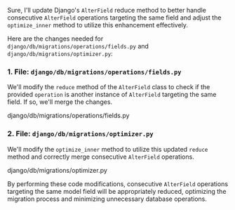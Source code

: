 Sure, I'll update Django's `AlterField` reduce method to better handle consecutive `AlterField` operations targeting the same field and adjust the `optimize_inner` method to utilize this enhancement effectively.

Here are the changes needed for `django/db/migrations/operations/fields.py` and `django/db/migrations/optimizer.py`:

### 1. File: `django/db/migrations/operations/fields.py`
We'll modify the `reduce` method of the `AlterField` class to check if the provided `operation` is another instance of `AlterField` targeting the same field. If so, we'll merge the changes.

<change>
<file change-number-for-this-file="1">django/db/migrations/operations/fields.py</file>
<original line-count="14" no-ellipsis="true"><![CDATA[
    def reduce(self, operation, app_label):
        if isinstance(operation, RemoveField) and self.is_same_field_operation(
            operation
        ):
            return [operation]
        elif (
            isinstance(operation, RenameField)
            and self.is_same_field_operation(operation)
            and self.field.db_column is None
        ):
            return [
                operation,
                AlterField(
                    model_name=self.model_name,
                    name=operation.new_name,
                    field=self.field,
                ),
            ]
        return super().reduce(operation, app_label)
]]></original>
<modified no-ellipsis="true"><![CDATA[
    def reduce(self, operation, app_label):
        if isinstance(operation, RemoveField) and self.is_same_field_operation(
            operation
        ):
            return [operation]
        elif (
            isinstance(operation, RenameField)
            and self.is_same_field_operation(operation)
            and self.field.db_column is None
        ):
            return [
                operation,
                AlterField(
                    model_name=self.model_name,
                    name=operation.new_name,
                    field=self.field,
                ),
            ]
        elif isinstance(operation, AlterField) and self.is_same_field_operation(operation):
            # Merge the provided operation's field attributes into the current one
            merged_field = self.field.clone()
            for attr, value in operation.field.__dict__.items():
                if value is not None and attr != "name":
                    setattr(merged_field, attr, value)
            return [
                AlterField(
                    model_name=self.model_name,
                    name=self.name,
                    field=merged_field,
                    preserve_default=self.preserve_default and operation.preserve_default,
                )
            ]
        return super().reduce(operation, app_label)
]]></modified>
</change>

### 2. File: `django/db/migrations/optimizer.py`
We'll modify the `optimize_inner` method to utilize this updated `reduce` method and correctly merge consecutive `AlterField` operations.

<change>
<file change-number-for-this-file="1">django/db/migrations/optimizer.py</file>
<original line-count="35" no-ellipsis="true"><![CDATA[
    def optimize_inner(self, operations, app_label):
        """Inner optimization loop."""
        new_operations = []
        for i, operation in enumerate(operations):
            right = True  # Should we reduce on the right or on the left.
            # Compare it to each operation after it
            for j, other in enumerate(operations[i + 1 :]):
                result = operation.reduce(other, app_label)
                if isinstance(result, list):
                    in_between = operations[i + 1 : i + j + 1]
                    if right:
                        new_operations.extend(in_between)
                        new_operations.extend(result)
                    elif all(op.reduce(other, app_label) is True for op in in_between):
                        # Perform a left reduction if all of the in-between
                        # operations can optimize through other.
                        new_operations.extend(result)
                        new_operations.extend(in_between)
                    else:
                        # Otherwise keep trying.
                        new_operations.append(operation)
                        break
                    new_operations.extend(operations[i + j + 2 :])
                    return new_operations
                elif not result:
                    # Can't perform a right reduction.
                    right = False
            else:
                new_operations.append(operation)
        return new_operations
]]></original>
<modified no-ellipsis="true"><![CDATA[
    def optimize_inner(self, operations, app_label):
        """Inner optimization loop."""
        new_operations = []
        for i, operation in enumerate(operations):
            right = True  # Should we reduce on the right or on the left.
            # Compare it to each operation after it
            for j, other in enumerate(operations[i + 1 :]):
                result = operation.reduce(other, app_label)
                if isinstance(result, list):
                    in_between = operations[i + 1 : i + j + 1]
                    if right:
                        new_operations.extend(result)
                        new_operations.extend(in_between)
                    elif all(op.reduce(other, app_label) is True for op in in_between):
                        # Perform a left reduction if all of the in-between
                        # operations can optimize through other.
                        new_operations.extend(result)
                        new_operations.extend(in_between)
                    else:
                        # Otherwise keep trying.
                        new_operations.append(operation)
                        break
                    new_operations.extend(operations[i + j + 2 :])
                    return new_operations
                elif not result:
                    # Can't perform a right reduction.
                    right = False
            else:
                new_operations.append(operation)
        return new_operations
]]></modified>
</change>

By performing these code modifications, consecutive `AlterField` operations targeting the same model field will be appropriately reduced, optimizing the migration process and minimizing unnecessary database operations.